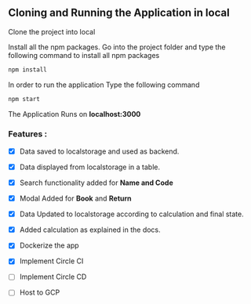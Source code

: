 ## Cloning and Running the Application in local

Clone the project into local

Install all the npm packages. Go into the project folder and type the following command to install all npm packages

```bash
npm install
```

In order to run the application Type the following command

```bash
npm start
```

The Application Runs on **localhost:3000**

### Features :

- [x] Data saved to localstorage and used as backend.
- [x] Data displayed from localstorage in a table.
- [x] Search functionality added for **Name and Code**
- [x] Modal Added for **Book** and **Return**
- [x] Data Updated to localstorage according to calculation and final state.
- [x] Added calculation as explained in the docs.
- [x] Dockerize the app
- [x] Implement Circle CI
- [ ] Implement Circle CD
- [ ] Host to GCP

